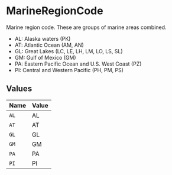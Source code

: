 # MarineRegionCode

Marine region code. These are groups of marine areas combined.
* AL: Alaska waters (PK)
* AT: Atlantic Ocean (AM, AN)
* GL: Great Lakes (LC, LE, LH, LM, LO, LS, SL)
* GM: Gulf of Mexico (GM)
* PA: Eastern Pacific Ocean and U.S. West Coast (PZ)
* PI: Central and Western Pacific (PH, PM, PS)



## Values

| Name  | Value |
| ----- | ----- |
| `AL`  | AL    |
| `AT`  | AT    |
| `GL`  | GL    |
| `GM`  | GM    |
| `PA`  | PA    |
| `PI`  | PI    |